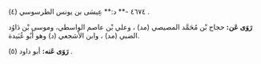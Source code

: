 ٤٦٧٤ -** د:** عِيسَى بن يونس الطرسوسي (٤) .

**رَوَى عَن:** حجاج بْن مُحَمَّد المصيصي (مد) ، وعلي بْن عاصم الواسطي، وموسى بْن دَاوُد الضبي (مد) ، وابن الأشجعي (د) وهو أَبُو عُبَيدة.

**رَوَى عَنه:** أبو داود (٥) .